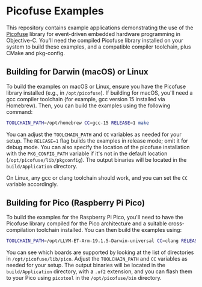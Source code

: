# Picofuse Examples

This repository contains example applications demonstrating the use of the [Picofuse](https://github.com/djthorpe/objc) library
for event-driven embedded hardware programming in Objective-C. You'll need the compiled Picofuse library installed on your system to build these examples,
and a compatible compiler toolchain, plus CMake and pkg-config.

## Building for Darwin (macOS) or Linux

To build the examples on macOS or Linux, ensure you have the Picofuse library installed (e.g., in `/opt/picofuse`). If building
for macOS, you'll need a gcc compiler toolchain (for example,
gcc version 15 installed via Homebrew). Then, you can build the examples using the following command:

```sh
TOOLCHAIN_PATH=/opt/homebrew CC=gcc-15 RELEASE=1 make
```

You can adjust the `TOOLCHAIN_PATH` and `CC` variables as needed for your setup. The `RELEASE=1` flag builds the examples in release mode; omit it for debug mode.
You can also specify the location of the picofuse installation with the `PKG_CONFIG_PATH` variable if it's not in the default location (`/opt/picofuse/lib/pkgconfig`). The output binaries will be located in the `build/Application` directory.

On Linux, any gcc or clang toolchain should work, and you can set the `CC` variable accordingly.

## Building for Pico (Raspberry Pi Pico)

To build the examples for the Raspberry Pi Pico, you'll need to have the Picofuse library compiled for the Pico architecture and a suitable cross-compilation toolchain installed. You can then build the examples using:

```sh
TOOLCHAIN_PATH=/opt/LLVM-ET-Arm-19.1.5-Darwin-universal CC=clang RELEASE=1 PICO_BOARD=pico make
```

You can see which boards are supported by looking at the list of directories in `/opt/picofuse/lib/pico`. Adjust the `TOOLCHAIN_PATH` and `CC` variables as needed for your setup. The output binaries will be located in the `build/Application` directory, with a `.uf2` extension, and you can flash them to your Pico using `picotool` in the `/opt/picofuse/bin` directory.
